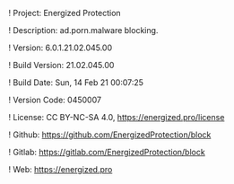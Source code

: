 ! Project: Energized Protection

! Description: ad.porn.malware blocking.

! Version: 6.0.1.21.02.045.00

! Build Version: 21.02.045.00

! Build Date: Sun, 14 Feb 21 00:07:25

! Version Code: 0450007

! License: CC BY-NC-SA 4.0, https://energized.pro/license

! Github: https://github.com/EnergizedProtection/block

! Gitlab: https://gitlab.com/EnergizedProtection/block


! Web: https://energized.pro
